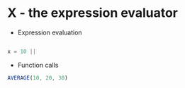 # X - the expression evaluator

* Expression evaluation

```js

x = 10 ||

```

* Function calls

```js
AVERAGE(10, 20, 30)
```
